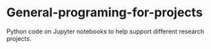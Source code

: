 # General-programing-for-projects
Python code on Jupyter notebooks to help support different research projects.
